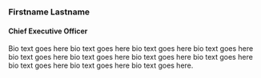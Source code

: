 ### Firstname Lastname

#### Chief Executive Officer

Bio text goes here bio text goes here bio text goes here bio text goes here bio text goes here bio text goes here bio text goes here bio text goes here bio text goes here bio text goes here bio text goes here.